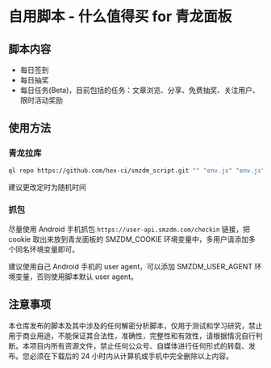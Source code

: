 # 自用脚本 - 什么值得买 for 青龙面板

## 脚本内容

* 每日签到
* 每日抽奖
* 每日任务(Beta)，目前包括的任务：文章浏览、分享、免费抽奖、关注用户、限时活动奖励

## 使用方法

### 青龙拉库

```bash
ql repo https://github.com/hex-ci/smzdm_script.git "" "env.js" "env.js"
```

建议更改定时为随机时间

### 抓包

尽量使用 Android 手机抓包 `https://user-api.smzdm.com/checkin` 链接，把 cookie 取出来放到青龙面板的 SMZDM_COOKIE 环境变量中，多用户请添加多个同名环境变量即可。

建议使用自己 Android 手机的 user agent，可以添加 SMZDM_USER_AGENT 环境变量，否则使用脚本默认 user agent。

## 注意事项

本仓库发布的脚本及其中涉及的任何解密分析脚本，仅用于测试和学习研究，禁止用于商业用途，不能保证其合法性，准确性，完整性和有效性，请根据情况自行判断。本项目内所有资源文件，禁止任何公众号、自媒体进行任何形式的转载、发布。您必须在下载后的 24 小时内从计算机或手机中完全删除以上内容。
